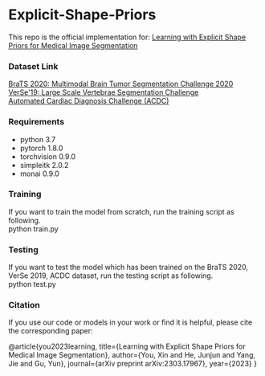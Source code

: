 # Explicit-Shape-Priors



This repo is the official implementation for: [Learning with Explicit Shape Priors for Medical Image Segmentation](https://arxiv.org/abs/2303.17967)




### Dataset Link
[BraTS 2020: Multimodal Brain Tumor Segmentation Challenge 2020](https://www.med.upenn.edu/cbica/brats2020/data.html)  
[VerSe'19: Large Scale Vertebrae Segmentation Challenge](https://verse2019.grand-challenge.org/)  
[Automated Cardiac Diagnosis Challenge (ACDC)](https://www.creatis.insa-lyon.fr/Challenge/acdc/databases.html)  



### Requirements
* python 3.7  
* pytorch 1.8.0  
* torchvision 0.9.0  
* simpleitk 2.0.2
* monai 0.9.0


### Training
If you want to train the model from scratch, run the training script as following.  
python train.py


### Testing
If you want to test the model which has been trained on the BraTS 2020, VerSe 2019, ACDC dataset, run the testing script as following.  
python test.py




### Citation
If you use our code or models in your work or find it is helpful, please cite the corresponding paper:  

@article{you2023learning,
  title={Learning with Explicit Shape Priors for Medical Image Segmentation},
  author={You, Xin and He, Junjun and Yang, Jie and Gu, Yun},
  journal={arXiv preprint arXiv:2303.17967},
  year={2023}
}
